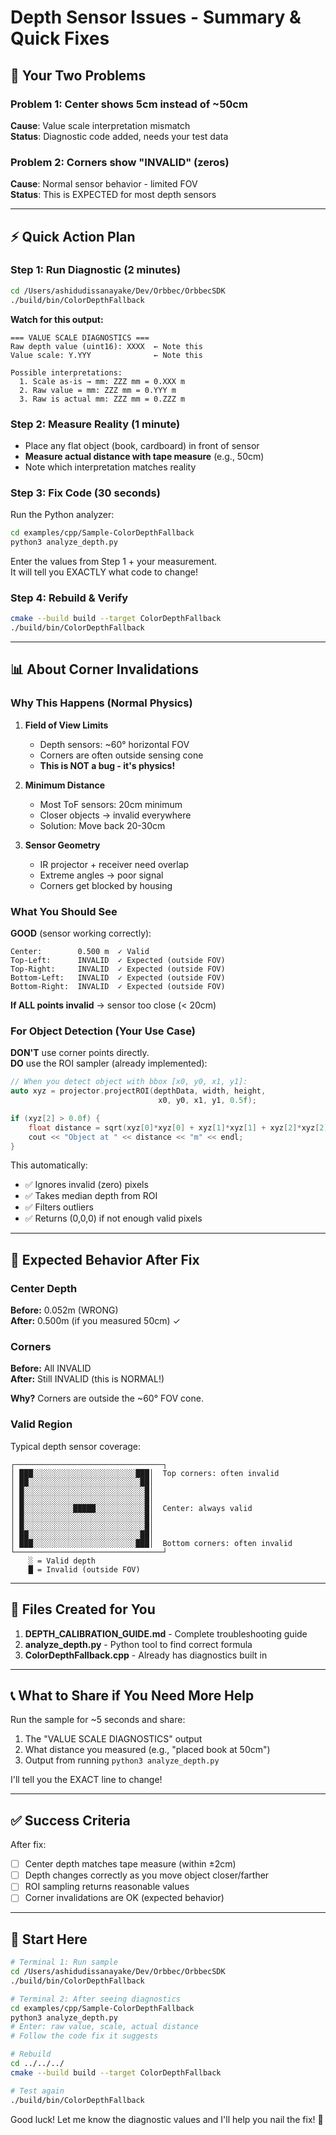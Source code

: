 # Depth Sensor Issues - Summary & Quick Fixes

## 🔴 Your Two Problems

### Problem 1: Center shows 5cm instead of ~50cm
**Cause**: Value scale interpretation mismatch  
**Status**: Diagnostic code added, needs your test data

### Problem 2: Corners show "INVALID" (zeros)
**Cause**: Normal sensor behavior - limited FOV  
**Status**: This is EXPECTED for most depth sensors

---

## ⚡ Quick Action Plan

### Step 1: Run Diagnostic (2 minutes)
```bash
cd /Users/ashidudissanayake/Dev/Orbbec/OrbbecSDK
./build/bin/ColorDepthFallback
```

**Watch for this output:**
```
=== VALUE SCALE DIAGNOSTICS ===
Raw depth value (uint16): XXXX  ← Note this
Value scale: Y.YYY              ← Note this

Possible interpretations:
  1. Scale as-is → mm: ZZZ mm = 0.XXX m
  2. Raw value = mm: ZZZ mm = 0.YYY m  
  3. Raw is actual mm: ZZZ mm = 0.ZZZ m
```

### Step 2: Measure Reality (1 minute)
- Place any flat object (book, cardboard) in front of sensor
- **Measure actual distance with tape measure** (e.g., 50cm)
- Note which interpretation matches reality

### Step 3: Fix Code (30 seconds)
Run the Python analyzer:
```bash
cd examples/cpp/Sample-ColorDepthFallback
python3 analyze_depth.py
```

Enter the values from Step 1 + your measurement.  
It will tell you EXACTLY what code to change!

### Step 4: Rebuild & Verify
```bash
cmake --build build --target ColorDepthFallback
./build/bin/ColorDepthFallback
```

---

## 📊 About Corner Invalidations

### Why This Happens (Normal Physics)

1. **Field of View Limits**
   - Depth sensors: ~60° horizontal FOV
   - Corners are often outside sensing cone
   - **This is NOT a bug - it's physics!**

2. **Minimum Distance**
   - Most ToF sensors: 20cm minimum
   - Closer objects → invalid everywhere
   - Solution: Move back 20-30cm

3. **Sensor Geometry**
   - IR projector + receiver need overlap
   - Extreme angles → poor signal
   - Corners get blocked by housing

### What You Should See

**GOOD** (sensor working correctly):
```
Center:        0.500 m  ✓ Valid
Top-Left:      INVALID  ✓ Expected (outside FOV)
Top-Right:     INVALID  ✓ Expected (outside FOV)
Bottom-Left:   INVALID  ✓ Expected (outside FOV)
Bottom-Right:  INVALID  ✓ Expected (outside FOV)
```

**If ALL points invalid** → sensor too close (< 20cm)

### For Object Detection (Your Use Case)

**DON'T** use corner points directly.  
**DO** use the ROI sampler (already implemented):

```cpp
// When you detect object with bbox [x0, y0, x1, y1]:
auto xyz = projector.projectROI(depthData, width, height,
                                 x0, y0, x1, y1, 0.5f);

if (xyz[2] > 0.0f) {
    float distance = sqrt(xyz[0]*xyz[0] + xyz[1]*xyz[1] + xyz[2]*xyz[2]);
    cout << "Object at " << distance << "m" << endl;
}
```

This automatically:
- ✅ Ignores invalid (zero) pixels
- ✅ Takes median depth from ROI
- ✅ Filters outliers
- ✅ Returns (0,0,0) if not enough valid pixels

---

## 🎯 Expected Behavior After Fix

### Center Depth
**Before:** 0.052m (WRONG)  
**After:** 0.500m (if you measured 50cm) ✓

### Corners
**Before:** All INVALID  
**After:** Still INVALID (this is NORMAL!)  

**Why?** Corners are outside the ~60° FOV cone.

### Valid Region
Typical depth sensor coverage:

```
┌─────────────────────────────────┐
│ ███░░░░░░░░░░░░░░░░░░░░░░░███│  Top corners: often invalid
│ ██░░░░░░░░░░░░░░░░░░░░░░░░░██│
│ █░░░░░░░░░░░░░░░░░░░░░░░░░░░█│
│ █░░░░░░░░░░░░░░░░░░░░░░░░░░░█│
│ █░░░░░░░░░░░█████░░░░░░░░░░░█│  Center: always valid
│ █░░░░░░░░░░░░░░░░░░░░░░░░░░░█│
│ █░░░░░░░░░░░░░░░░░░░░░░░░░░░█│
│ ██░░░░░░░░░░░░░░░░░░░░░░░░░██│
│ ███░░░░░░░░░░░░░░░░░░░░░░░███│  Bottom corners: often invalid
└─────────────────────────────────┘
    ░ = Valid depth
    █ = Invalid (outside FOV)
```

---

## 🔧 Files Created for You

1. **DEPTH_CALIBRATION_GUIDE.md** - Complete troubleshooting guide
2. **analyze_depth.py** - Python tool to find correct formula
3. **ColorDepthFallback.cpp** - Already has diagnostics built in

---

## 📞 What to Share if You Need More Help

Run the sample for ~5 seconds and share:

1. The "VALUE SCALE DIAGNOSTICS" output
2. What distance you measured (e.g., "placed book at 50cm")
3. Output from running `python3 analyze_depth.py`

I'll tell you the EXACT line to change!

---

## ✅ Success Criteria

After fix:
- [ ] Center depth matches tape measure (within ±2cm)
- [ ] Depth changes correctly as you move object closer/farther
- [ ] ROI sampling returns reasonable values
- [ ] Corner invalidations are OK (expected behavior)

---

## 🚀 Start Here

```bash
# Terminal 1: Run sample
cd /Users/ashidudissanayake/Dev/Orbbec/OrbbecSDK
./build/bin/ColorDepthFallback

# Terminal 2: After seeing diagnostics
cd examples/cpp/Sample-ColorDepthFallback
python3 analyze_depth.py
# Enter: raw value, scale, actual distance
# Follow the code fix it suggests

# Rebuild
cd ../../../
cmake --build build --target ColorDepthFallback

# Test again
./build/bin/ColorDepthFallback
```

Good luck! Let me know the diagnostic values and I'll help you nail the fix! 🎯
